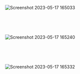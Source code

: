 ![Screenshot 2023-05-17 165033](https://github.com/Techbrolakes/easepay/assets/45468437/4d93db60-5fe0-486f-adf6-cc01848aab4e)


<br />
<br />
<br />

![Screenshot 2023-05-17 165240](https://github.com/Techbrolakes/easepay/assets/45468437/7559d42f-d359-4f35-a405-f59b37466aa1)


<br />
<br />
<br />


![Screenshot 2023-05-17 165332](https://github.com/Techbrolakes/easepay/assets/45468437/7a97fed0-9653-46f5-9395-6b73df27e025)
